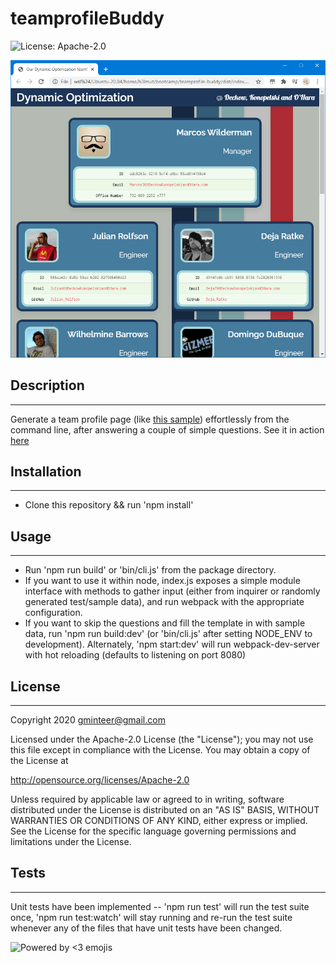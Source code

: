 # teamprofileBuddy

![License: Apache-2.0](https://img.shields.io/badge/license-Apache%202.0-green.svg)

![](docs/assets/screenshot.png)

## Description

---

Generate a team profile page (like [this sample](docs/sample/index.html)) effortlessly from the command line, after answering a couple of simple questions. See it in action [here](https://youtu.be/dTPfas1c91c)

## Installation

---

- Clone this repository && run 'npm install'

## Usage

---

- Run 'npm run build' or 'bin/cli.js' from the package directory.
- If you want to use it within node, index.js exposes a simple module interface with methods to gather input (either from inquirer or randomly generated test/sample data), and run webpack with the appropriate configuration.
- If you want to skip the questions and fill the template in with sample data, run 'npm run build:dev' (or 'bin/cli.js' after setting NODE_ENV to development). Alternately, 'npm start:dev' will run webpack-dev-server with hot reloading (defaults to listening on port 8080)

## License

---

Copyright 2020 gminteer@gmail.com

Licensed under the Apache-2.0 License (the "License");
you may not use this file except in compliance with the License.
You may obtain a copy of the License at

<http://opensource.org/licenses/Apache-2.0>

Unless required by applicable law or agreed to in writing, software
distributed under the License is distributed on an "AS IS" BASIS,
WITHOUT WARRANTIES OR CONDITIONS OF ANY KIND, either express or implied.
See the License for the specific language governing permissions and
limitations under the License.

## Tests

---

Unit tests have been implemented -- 'npm run test' will run the test suite once, 'npm run test:watch' will stay running and re-run the test suite whenever any of the files that have unit tests have been changed.

![Powered by <3 emojis](https://img.shields.io/badge/made%20with-%F0%9F%92%96-lightgrey.svg)